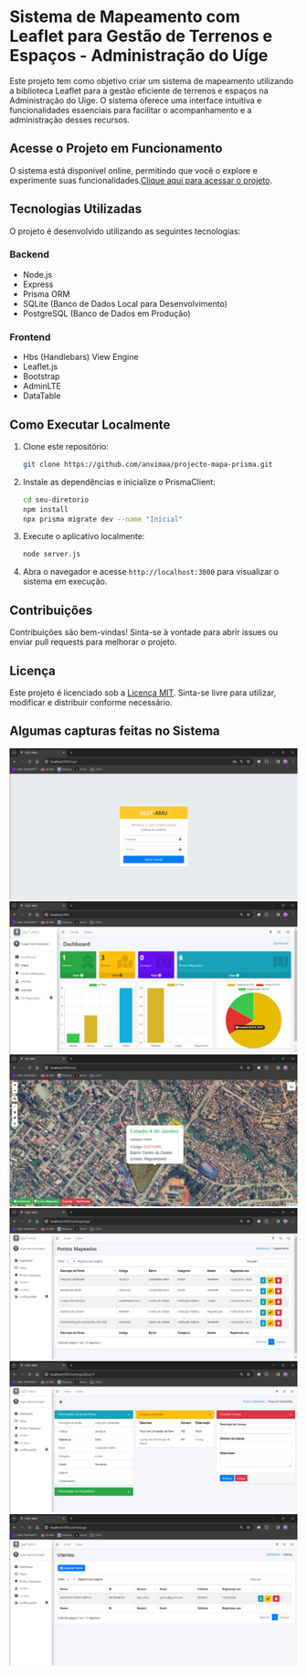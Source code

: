 # Sistema de Mapeamento com Leaflet para Gestão de Terrenos e Espaços - Administração do Uíge

Este projeto tem como objetivo criar um sistema de mapeamento utilizando a biblioteca Leaflet para a gestão eficiente de terrenos e espaços na Administração do Uíge. O sistema oferece uma interface intuitiva e funcionalidades essenciais para facilitar o acompanhamento e a administração desses recursos.

## Acesse o Projeto em Funcionamento

O sistema está disponível online, permitindo que você o explore e experimente suas funcionalidades.[Clique aqui para acessar o projeto](https://projecto-mapa-prisma.vercel.app/).

## Tecnologias Utilizadas

O projeto é desenvolvido utilizando as seguintes tecnologias:

### Backend

- Node.js
- Express
- Prisma ORM
- SQLite (Banco de Dados Local para Desenvolvimento)
- PostgreSQL (Banco de Dados em Produção)

### Frontend

- Hbs (Handlebars) View Engine
- Leaflet.js
- Bootstrap
- AdminLTE
- DataTable

## Como Executar Localmente

1. Clone este repositório:

   ```bash
   git clone https://github.com/anvimaa/projecto-mapa-prisma.git
   ```

2. Instale as dependências e inicialize o PrismaClient:

   ```bash
   cd seu-diretorio
   npm install
   npx prisma migrate dev --name "Inicial"
   ```

3. Execute o aplicativo localmente:

   ```bash
   node server.js
   ```

4. Abra o navegador e acesse `http://localhost:3000` para visualizar o sistema em execução.

## Contribuições

Contribuições são bem-vindas! Sinta-se à vontade para abrir issues ou enviar pull requests para melhorar o projeto.

## Licença

Este projeto é licenciado sob a [Licença MIT](LICENSE). Sinta-se livre para utilizar, modificar e distribuir conforme necessário.

## Algumas capturas feitas no Sistema

![Previsualizar](public/previews/preview1.png)
![Previsualizar](public/previews/preview2.png)
![Previsualizar](public/previews/preview3.png)
![Previsualizar](public/previews/preview4.png)
![Previsualizar](public/previews/preview5.png)
![Previsualizar](public/previews/preview6.png)
